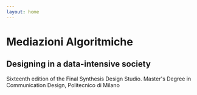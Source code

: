 ```yaml
---
layout: home
---
```


# Mediazioni Algoritmiche
## Designing in a data-intensive society
Sixteenth edition of the Final Synthesis Design Studio. Master's Degree in Communication Design, Politecnico di Milano
